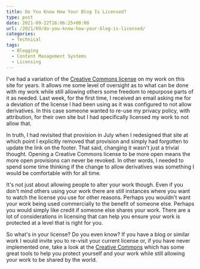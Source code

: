 ```yaml
---
title: Do You Know How Your Blog Is Licensed?
type: post
date: 2021-09-22T16:06:25+00:00
url: /2021/09/do-you-know-how-your-blog-is-licensed/
categories:
  - Technical
tags:
  - Blogging
  - Content Management Systems
  - Licensing
---
```


I've had a variation of the [Creative Commons license][1] on my work on this site for years. It allows me some level of oversight as to what can be done with my work while still allowing others some freedom to repurpose parts of it as needed.
Last week, for the first time, I received an email asking me for a deviation of the license I had been using as it was configured to not allow derivatives. In this case someone wanted to re-use my privacy policy, with attribution, for their own site but I had specifically licensed my work to not allow that.

In truth, I had revisited that provision in July when I redesigned that site at which point I explicitly removed that provision and simply had forgotten to update the link on the footer. That said, changing it wasn't just a trivial thought. Opening a Creative Commons license to be more open means the more open provisions can never be revoked. In other words, I needed to spend some time thinking if the change to allow derivatives was something I would be comfortable with for all time.

It's not just about allowing people to alter your work though. Even if you don't mind others using your work there are still instances where you want to watch the license you use for other reasons. Perhaps you wouldn't want your work being used commercially to the benefit of someone else. Perhaps you would simply like credit if someone else shares your work. There are a lot of considerations in licensing that can help you ensure your work is protected at a level that is right for you.

So what's in your license? Do you even know? If you have a blog or similar work I would invite you to re-visit your current license or, if you have never implemented one, take a look at the [Creative Commons][2] which has some great tools to help you protect yourself and your work while still allowing your work to be shared by the world.

 [1]: https://creativecommons.org/licenses/by-nc-sa/4.0/
 [2]: https://creativecommons.org/